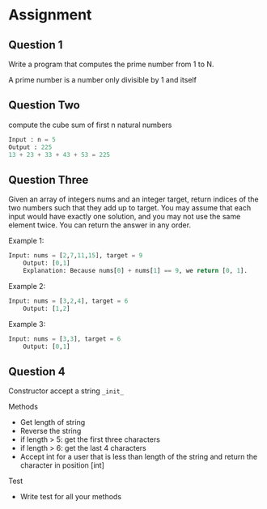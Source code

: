 # Assignment

## Question 1
Write a program that computes the prime number from 1 to N.

A prime number is a number only divisible by 1 and itself

## Question Two
compute the cube sum of first n natural numbers
``` python
Input : n = 5
Output : 225
13 + 23 + 33 + 43 + 53 = 225
```

## Question Three
Given an array of integers nums and an integer target, return indices of the two numbers such that they add up to target.
You may assume that each input would have exactly one solution, and you may not use the same element twice.
You can return the answer in any order.

Example 1: 
``` python
Input: nums = [2,7,11,15], target = 9
    Output: [0,1]
    Explanation: Because nums[0] + nums[1] == 9, we return [0, 1].
```

Example 2: 
``` python
Input: nums = [3,2,4], target = 6
    Output: [1,2]
```

Example 3: 
``` python
Input: nums = [3,3], target = 6
    Output: [0,1]
```

## Question 4
Constructor accept a string `_init_`

Methods
- Get length of string
- Reverse the string
- if length > 5: get the first three characters
- if length > 6: get the last 4 characters
- Accept int for a user that is less than length of the string and return the character in position [int]

Test
- Write test for all your methods